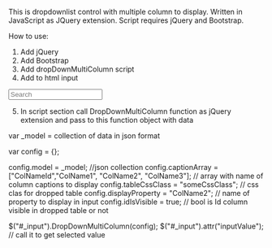 This is dropdownlist control with multiple column to display.
Written in JavaScript as JQuery extension.
Script requires jQuery and Bootstrap.

How to use:

1) Add jQuery
2) Add Bootstrap
3) Add dropDownMultiColumn script
4) Add to html input

<input type="text" class="form-control" id="_input" placeholder="Search" />

5) In script section call DropDownMultiColumn function as jQuery extension and pass to this function object with data

var _model = collection of data in json format

var config = {};

config.model = _model; //json collection
config.captionArray = ["ColNameId","ColName1", "ColName2", "ColName3"]; // array with name of column captions to display
config.tableCssClass = "someCssClass"; // css clas for dropped table
config.displayProperty = "ColName2"; // name of property to display in input
config.idIsVisible = true; // bool is Id column visible in dropped table or not
    
$("#_input").DropDownMultiColumn(config);
$("#_input").attr("inputValue"); // call it to get selected value
